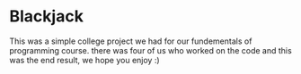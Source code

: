 # Blackjack
This was a simple college project we had for our fundementals of programming course.
there was four of us who worked on the code and this was the end result, we hope you enjoy :)
